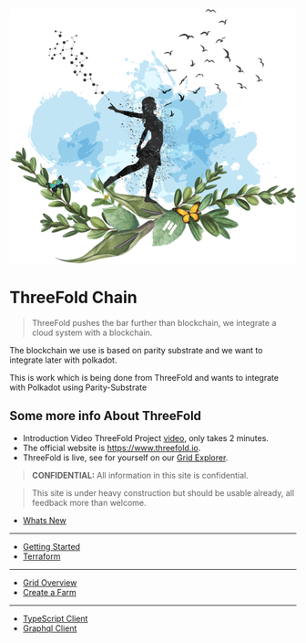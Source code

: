 ![](img/freedom.png)

# ThreeFold Chain

> ThreeFold pushes the bar further than blockchain, we integrate a cloud system with a blockchain.

The blockchain we use is based on parity substrate and we want to integrate later with polkadot.

This is work which is being done from ThreeFold and wants to integrate with Polkadot using Parity-Substrate

## Some more info About ThreeFold

- Introduction Video ThreeFold Project [video](https://vimeo.com/438190961), only takes 2 minutes. 
- The official website is https://www.threefold.io.
- ThreeFold is live, see for yourself on our [Grid Explorer](https://explorer.grid.tf/).

> **CONFIDENTIAL:** All information in this site is confidential.

> This site is under heavy construction but should be usable already, all feedback more than welcome. <BR>


- [Whats New](grid3_new)
-----------
- [Getting Started](grid3_get_started)
- [Terraform](grid3_terraform)
-----------
- [Grid Overview](grid_readme)
- [Create a Farm](create_farm)
-----------
- [TypeScript Client](client_typescript)
- [Graphql Client](graphql)

  